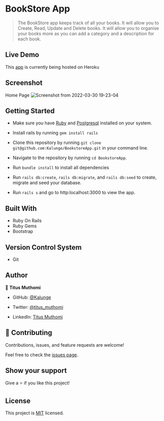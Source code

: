 # BookStore App

> The BookStore app keeps track of all your books. It will allow you to Create, Read, Update and Delete books. It will allow you to organise your books more as you can add a category and a description for each book.

## Live Demo

This [app](https://protected-badlands-73149.herokuapp.com/) is currently being hosted on Heroku
## Screenshot

Home Page
![Screenshot from 2022-03-30 19-23-04](https://user-images.githubusercontent.com/50773868/160886247-336d94ff-b6bf-4a58-b62d-ccc8b5c71708.png)


## Getting Started

- Make sure you have [Ruby](https://www.ruby-lang.org/en/documentation/installation/) and [Postgresql](https://www.postgresql.org/download/) installed on your system.

- Install rails by running `gem install rails`

- Clone this repository by running `git clone git@github.com:Kalunge/BookstoreApp.git` in your command line.

- Navigate to the repository by running `cd BookstoreApp`.

- Run `bundle install` to install all dependencies

- Run `rails db:create`, `rails db:migrate`, and `rails db:seed`   to create, migrate and seed your database.

- Run `rails s` and go to http:localhost:3000 to view the app.


## Built With

- Ruby On Rails
- Ruby Gems
- Bootstrap

## Version Control System

- Git

## Author

👤 **Titus Muthomi**

- GitHub: [@Kalunge](https://github.com/Kalunge)

- Twitter: [@titus_muthomi](https://twitter.com/titus_muthomi)

- LinkedIn: [Titus Muthomi](https://www.linkedin.com/in/muthomi-titus-295024181/)


## 🤝 Contributing

Contributions, issues, and feature requests are welcome!

Feel free to check the [issues page](https://github.com/Kalunge/BookstoreApp/issues).

## Show your support

Give a ⭐️ if you like this project!

## License

This project is [MIT](LICENSE) licensed.
